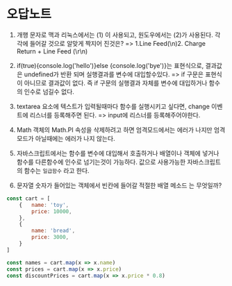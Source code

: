 # 오답노트

1. 개행 문자로 맥과 리눅스에서는 (1) 이 사용되고, 원도우에서는 (2)가 사용된다. 각각에 들어갈 것으로 알맞게 짝지어 진것은?
=> 1.Line Feed(\n)2. Charge Return + Line Feed (\r\n)

2. if(true){console.log('hello')}else {console.log('bye')}는 표현식으로, 결과값은 undefined가 반환 되며 실행결과를 변수에 대입할수있다.
=> if 구문은 표현식이 아니므로 결과값이 없다. 즉 if 구문의 실행결과 자체를 변수에 대입하거나 함수의 인수로 넘길수 없다.

3. textarea 요소에 텍스트가 입력될때마다 함수를 실행시키고 싶다면, change 이벤트에 리스너를 등록해주면 된다.
=> input에 리스너를 등록해주어야한다.

4. Math 객체의 Math.PI 속성을 삭제하려고 하면 엄격모드에서는 에러가 나지만 엄격모드가 아닐때에는 에러가 나지 않는다. 

5. 자바스크립트에서는 함수를 변수에 대입해서 호출하거나 배열이나 객체에 넣거나 함수를 다른함수에 인수로 넘기는것이 가능하다. 값으로 사용가능한 자바스크립트의 함수는 `일급함수` 라고 한다.

6. 문자열 숫자가 들어있는 객체에서 빈칸에 들어갈 적절한 배열 메소드 는 무엇일까?
```js
const cart = [ 
    {   name: 'toy',
        price: 10000,
    },
    {
        name: 'bread',
        price: 3000,
    }
]

const names = cart.map(x => x.name)
const prices = cart.map(x => x.price)
const discountPrices = cart.map(x => x.price * 0.8)
```